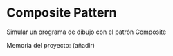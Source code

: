 # Composite Pattern

Simular un programa de dibujo con el patrón Composite

Memoria del proyecto: (añadir)
